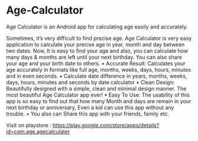 # Age-Calculator
Age Calculator is an Android app for calculating age easily and accurately.

Sometimes, it’s very difficult to find precise age. Age Calculator is very easy application to calculate your precise age in year, month and day between two dates. Now, It is easy to find your age and also, you can calculate how many days & months are left until your next birthday. You can also share your age and your birth date to others.
•	Accurate Result: Calculates your age accurately in formats like full age, months, weeks, days, hours, minutes and in even seconds.
•	Calculate date difference in years, months, weeks, days, hours, minutes and seconds by date calculator 
•	Clean Design: Beautifully designed with a simple, clean and minimal design manner. The most beautiful Age Calculator app ever!
•	Easy To Use: The usability of this app is so easy to find out that how many Month and days are remain in your next birthday or anniversary, Even a kid can use this app without any trouble. 
•	You also can Share this app with your friends, family etc.


Visit on playstore : https://play.google.com/store/apps/details?id=com.age.agecalculater
